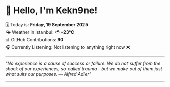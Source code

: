# 👋 Hello, I'm Kekn9ne!

🗓️ Today is: **Friday, 19 September 2025**  
🌤️ Weather in Istanbul: **⛅️  +23°C**  
📊 GitHub Contributions: **90**  
🎧 Currently Listening: Not listening to anything right now ❌

---

_"No experience is a cause of success or failure. We do not suffer from the shock of our experiences, so-called trauma - but we make out of them just what suits our purposes. — *Alfred Adler*"_

---
